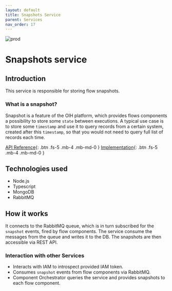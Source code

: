 ```yaml
---
layout: default
title: Snapshots Service
parent: Services
nav_order: 17
---
```


<!-- Description Guidelines

Please note:
Use the full links to reference other files or images! Relative links will not work under our theme settings.
-->

<!-- please choose the appropriate batch and delete/comment the others  -->
![prod](https://img.shields.io/badge/Status-Production-brightgreen.svg)

# Snapshots service

## Introduction
This service is responsible for storing flow snapshots.

### What is a snapshot?
Snapshot is a feature of the OIH platform, which provides flows components a possibility to store some `state` between executions.
A typical use case is to store some `timestamp` and use it to query records from a certain system, created after this `timestamp`,
so that you would not need to query full list of records each time. 

[API Reference](https://github.com/openintegrationhub/openintegrationhub/tree/master/services/snapshots-service){: .btn .fs-5 .mb-4 .mb-md-0 }
[Implementation](https://github.com/openintegrationhub/openintegrationhub/tree/master/services/snapshots-service){: .btn .fs-5 .mb-4 .mb-md-0 }
<!-- [Service File](){: .btn .fs-5 .mb-4 .mb-md-0 } -->

## Technologies used
- Node.js
- Typescript
- MongoDB
- RabbitMQ

## How it works
It connects to the RabbitMQ queue, which is in turn subscribed for the `snapshot` events, fired by flow components.
The service consume the messages from the queue and writes it to the DB. The snapshots are then accessible via REST API.

### Interaction with other Services
- Interacts with IAM to introspect provided IAM token.
- Consumes `snapshot` events from flow components via RabbitMQ.
- Component Orchestrator queries the service and provides snapshots to each flow component. 
